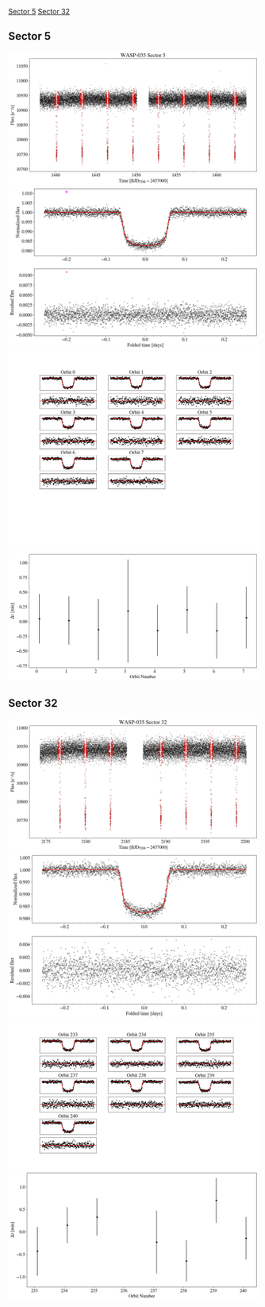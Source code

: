 [Sector 5](#sector5)
[Sector 32](#sector32)

<a name = "sector5"></a>
## Sector 5
![alt text](/tt/WASP-035_Sector_5/WASP-035_Sector_5_a_TimeSeries.png)
![alt text](/tt/WASP-035_Sector_5/WASP-035_Sector_5_b_FoldedLightCurve.png)
![alt text](/tt/WASP-035_Sector_5/WASP-035_Sector_5_b_IndividualTransitsWithFit.png)
![alt text](/tt/WASP-035_Sector_5/WASP-035_Sector_5_c_TimingResiduals.png)

<a name = "sector32"></a>
## Sector 32
![alt text](/tt/WASP-035_Sector_32/WASP-035_Sector_32_a_TimeSeries.png)
![alt text](/tt/WASP-035_Sector_32/WASP-035_Sector_32_b_FoldedLightCurve.png)
![alt text](/tt/WASP-035_Sector_32/WASP-035_Sector_32_b_IndividualTransitsWithFit.png)
![alt text](/tt/WASP-035_Sector_32/WASP-035_Sector_32_c_TimingResiduals.png)

